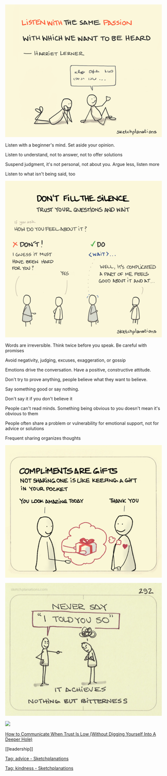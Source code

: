 ---
---

![](/assets/static/img/listen-with-passion.png)

Listen with a beginner's mind. Set aside your opinion. 

Listen to understand, not to answer, not to offer solutions

Suspend judgment, it's not personal, not about you. Argue less, listen more 

Listen to what isn't being said, too 

![](/assets/static/img/dont-fill-the-silence.png)

Words are irreversible. Think twice before you speak. Be careful with promises

Avoid negativity, judging, excuses, exaggeration, or gossip 

Emotions drive the conversation. Have a positive, constructive attitude. 

Don't try to prove anything, people believe what they want to believe. 

Say something good or say nothing.

Don't say it if you don't believe it

People can't read minds. Something being obvious to you doesn't mean it's obvious to them 

People often share a problem or vulnerability for emotional support, not for advice or solutions

Frequent sharing organizes thoughts

![](/assets/static/img/compliments-are-gifts.jpeg)

![](/assets/static/img/not-say-told-you.jpeg)

![](/assets/static/img/plain-pooh.jpg)

[How to Communicate When Trust Is Low (Without Digging Yourself Into A Deeper Hole) ](https://charity.wtf/2023/08/17/how-to-communicate-when-trust-is-low-without-digging-yourself-into-a-deeper-hole/)

[[leadership]]

[Tag: advice - Sketchplanations](https://sketchplanations.com/tags/advice)

[Tag: kindness - Sketchplanations](https://sketchplanations.com/tags/kindness)